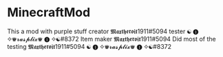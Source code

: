 # MinecraftMod
This a mod with purple stuff 
creator 𝕸𝖆𝖝𝖙𝖍𝖊𝖗𝖔𝖎𝖙1911#5094
tester ☯ ❶ ✧♛𝓻𝓪𝓼𝓹𝓵𝓲𝔁♛ ❶ ✧☯#8372
Item maker 𝕸𝖆𝖝𝖙𝖍𝖊𝖗𝖔𝖎𝖙1911#5094
Did most of the testing 𝕸𝖆𝖝𝖙𝖍𝖊𝖗𝖔𝖎𝖙1911#5094 ☯ ❶ ✧♛𝓻𝓪𝓼𝓹𝓵𝓲𝔁♛ ❶ ✧☯#8372
